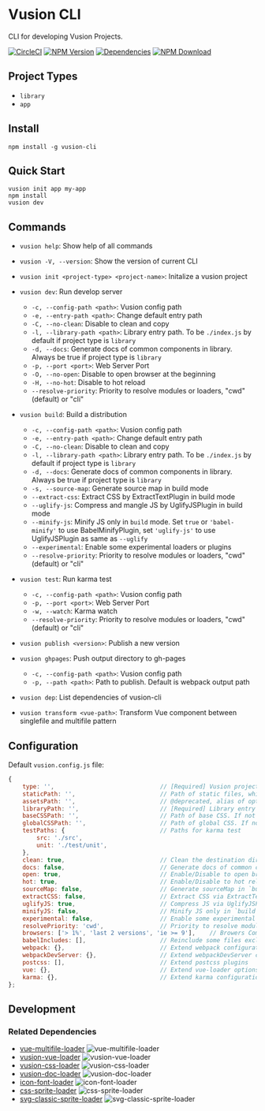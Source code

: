 # Vusion CLI

CLI for developing Vusion Projects.

[![CircleCI][circleci-img]][circleci-url]
[![NPM Version][npm-img]][npm-url]
[![Dependencies][david-img]][david-url]
[![NPM Download][download-img]][download-url]

[circleci-img]: https://img.shields.io/circleci/project/github/vusion/vusion-cli.svg?style=flat-square
[circleci-url]: https://circleci.com/gh/vusion/vusion-cli
[npm-img]: http://img.shields.io/npm/v/vusion-cli.svg?style=flat-square
[npm-url]: http://npmjs.org/package/vusion-cli
[david-img]: http://img.shields.io/david/vusion/vusion-cli.svg?style=flat-square
[david-url]: https://david-dm.org/vusion/vusion-cli
[download-img]: https://img.shields.io/npm/dm/vusion-cli.svg?style=flat-square
[download-url]: https://npmjs.org/package/vusion-cli

## Project Types

- `library`
- `app`

## Install

``` shell
npm install -g vusion-cli
```

## Quick Start

``` shell
vusion init app my-app
npm install
vusion dev
```

## Commands

- `vusion help`: Show help of all commands
- `vusion -V, --version`: Show the version of current CLI

- `vusion init <project-type> <project-name>`: Initalize a vusion project
- `vusion dev`: Run develop server
    - `-c, --config-path <path>`: Vusion config path
    - `-e, --entry-path <path>`: Change default entry path
    - `-C, --no-clean`: Disable to clean and copy
    - `-l, --library-path <path>`: Library entry path. To be `./index.js` by default if project type is `library`
    - `-d, --docs`: Generate docs of common components in library. Always be true if project type is `library`
    - `-p, --port <port>`: Web Server Port
    - `-O, --no-open`: Disable to open browser at the beginning
    - `-H, --no-hot`: Disable to hot reload
    - `--resolve-priority`: Priority to resolve modules or loaders, "cwd"(default) or "cli"
- `vusion build`: Build a distribution
    - `-c, --config-path <path>`: Vusion config path
    - `-e, --entry-path <path>`: Change default entry path
    - `-C, --no-clean`: Disable to clean and copy
    - `-l, --library-path <path>`: Library entry path. To be `./index.js` by default if project type is `library`
    - `-d, --docs`: Generate docs of common components in library. Always be true if project type is `library`
    - `-s, --source-map`: Generate source map in build mode
    - `--extract-css`: Extract CSS by ExtractTextPlugin in build mode
    - `--uglify-js`: Compress and mangle JS by UglifyJSPlugin in build mode
    - `--minify-js`: Minify JS only in `build` mode. Set `true` or `'babel-minify'` to use BabelMinifyPlugin, set `'uglify-js'` to use UglifyJSPlugin as same as `--uglify`
    - `--experimental`: Enable some experimental loaders or plugins
    - `--resolve-priority`: Priority to resolve modules or loaders, "cwd"(default) or "cli"
- `vusion test`: Run karma test
    - `-c, --config-path <path>`: Vusion config path
    - `-p, --port <port>`: Web Server Port
    - `-w, --watch`: Karma watch
    - `--resolve-priority`: Priority to resolve modules or loaders, "cwd"(default) or "cli"
- `vusion publish <version>`: Publish a new version
- `vusion ghpages`: Push output directory to gh-pages
    - `-c, --config-path <path>`: Vusion config path
    - `-p, --path <path>`: Path to publish. Default is webpack output path
- `vusion dep`: List dependencies of vusion-cli

- `vusion transform <vue-path>`: Transform Vue component between singlefile and multifile pattern

## Configuration

Default `vusion.config.js` file:

``` js
{
    type: '',                              // [Required] Vusion project type. 'library', 'app'
    staticPath: '',                        // Path of static files, which will be copied into destination directory
    assetsPath: '',                        // @deprecated, alias of option `staticPath`
    libraryPath: '',                       // [Required] Library entry path. To be `./src` by default if project type is `library`
    baseCSSPath: '',                       // Path of base CSS. If not set, it will be `library/base/base.css`
    globalCSSPath: '',                     // Path of global CSS. If not set, it will be `library/base/global.css`
    testPaths: {                           // Paths for karma test
        src: './src',
        unit: './test/unit',
    },
    clean: true,                           // Clean the destination directory before `dev` or `build`
    docs: false,                           // Generate docs of common components in library. Always be true if project type is `library`
    open: true,                            // Enable/Disable to open browser at the beginning in `dev` mode
    hot: true,                             // Enable/Disable to hot reload in `dev` mode
    sourceMap: false,                      // Generate sourceMap in `build` mode
    extractCSS: false,                     // Extract CSS via ExtractTextPlugin only in `build` mode
    uglifyJS: true,                        // Compress JS via UglifyJSPlugin only in `build` mode
    minifyJS: false,                       // Minify JS only in `build` mode. Set `true` or 'babel-minify' to use BabelMinifyPlugin, set 'uglify-js' to use UglifyJSPlugin as same as `uglifyJS: true`
    experimental: false,                   // Enable some experimental loaders or plugins, like ModuleConcatenationPlugin
    resolvePriority: 'cwd',                // Priority to resolve modules or loaders, "cwd"(default) or "cli"
    browsers: ['> 1%', 'last 2 versions', 'ie >= 9'],    // Browers Compatibility referred in autoprefixer. See browserslist for more details
    babelIncludes: [],                     // Reinclude some files excluded in node_modules
    webpack: {},                           // Extend webpack configuration
    webpackDevServer: {},                  // Extend webpackDevServer configuration
    postcss: [],                           // Extend postcss plugins
    vue: {},                               // Extend vue-loader options
    karma: {},                             // Extend karma configuration
};
```

## Development

### Related Dependencies

- [vue-multifile-loader][vue-multifile-loader-url] ![vue-multifile-loader][vue-multifile-loader-img]
- [vusion-vue-loader][vusion-vue-loader-url] ![vusion-vue-loader][vusion-vue-loader-img]
- [vusion-css-loader][vusion-css-loader-url] ![vusion-css-loader][vusion-css-loader-img]
- [vusion-doc-loader][vusion-doc-loader-url] ![vusion-doc-loader][vusion-doc-loader-img]
- [icon-font-loader][icon-font-loader-url] ![icon-font-loader][icon-font-loader-img]
- [css-sprite-loader][css-sprite-loader-url] ![css-sprite-loader][css-sprite-loader-img]
- [svg-classic-sprite-loader][svg-classic-sprite-loader-url] ![svg-classic-sprite-loader][svg-classic-sprite-loader-img]

[vue-multifile-loader-img]: http://img.shields.io/npm/v/vue-multifile-loader.svg?style=flat-square
[vue-multifile-loader-url]: http://npmjs.org/package/vue-multifile-loader
[vusion-vue-loader-img]: http://img.shields.io/npm/v/vusion-vue-loader.svg?style=flat-square
[vusion-vue-loader-url]: http://npmjs.org/package/vusion-vue-loader
[vusion-css-loader-img]: http://img.shields.io/npm/v/vusion-css-loader.svg?style=flat-square
[vusion-css-loader-url]: http://npmjs.org/package/vusion-css-loader
[vusion-doc-loader-img]: http://img.shields.io/npm/v/vusion-doc-loader.svg?style=flat-square
[vusion-doc-loader-url]: http://npmjs.org/package/vusion-doc-loader
[icon-font-loader-img]: http://img.shields.io/npm/v/icon-font-loader.svg?style=flat-square
[icon-font-loader-url]: http://npmjs.org/package/icon-font-loader
[css-sprite-loader-img]: http://img.shields.io/npm/v/css-sprite-loader.svg?style=flat-square
[css-sprite-loader-url]: http://npmjs.org/package/css-sprite-loader
[svg-classic-sprite-loader-img]: http://img.shields.io/npm/v/svg-classic-sprite-loader.svg?style=flat-square
[svg-classic-sprite-loader-url]: http://npmjs.org/package/svg-classic-sprite-loader
